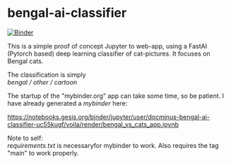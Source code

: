 # bengal-ai-classifier

[![Binder](https://mybinder.org/badge_logo.svg)](https://mybinder.org/v2/gh/DocMinus/bengal-ai-classifier/main?urlpath=%2Fvoila%2Frender%2F%20bengal_vs_cats_app.ipynb)

This is a simple proof of concept Jupyter to web-app, using a FastAI (Pytorch based) deep learning classifier of cat-pictures. It focuses on Bengal cats.

The classification is simply<br> 
*bengal / other / cartoon*

The startup of the "mybinder.org" app can take some time, so be patient. I have already generated a *mybinder* here:

https://notebooks.gesis.org/binder/jupyter/user/docminus-bengal-ai-classifier-uc55kugf/voila/render/bengal_vs_cats_app.ipynb

Note to self:<br>
*requirements.txt* is necessaryfor mybinder to work. Also requires the tag "main" to work properly.
